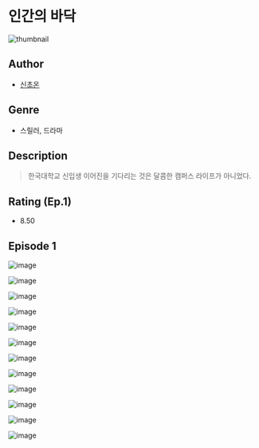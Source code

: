 # 인간의 바닥
![thumbnail](https://image-comic.pstatic.net/user_contents_data/challenge_comic/2023/05/25/366820/upload_7147552793239434852_480x623.jpeg)

## Author
- [신초온](https://comic.naver.com/artistTitle?id=366820)

## Genre
- 스릴러, 드라마

## Description
> 한국대학교 신입생 이어진을 기다리는 것은 달콤한 캠퍼스 라이프가 아니었다.


## Rating (Ep.1)
- 8.50

## Episode 1
![image](https://image-comic.pstatic.net/user_contents_data/challenge_comic/2023/05/25/366820/upload_3618423705604077872.jpeg)

![image](https://image-comic.pstatic.net/user_contents_data/challenge_comic/2023/05/25/366820/upload_7149527301307512377.jpeg)

![image](https://image-comic.pstatic.net/user_contents_data/challenge_comic/2023/05/25/366820/upload_7003717752102990177.jpeg)

![image](https://image-comic.pstatic.net/user_contents_data/challenge_comic/2023/05/25/366820/upload_3616780162629449271.jpeg)

![image](https://image-comic.pstatic.net/user_contents_data/challenge_comic/2023/05/25/366820/upload_7293405019833119076.jpeg)

![image](https://image-comic.pstatic.net/user_contents_data/challenge_comic/2023/05/25/366820/upload_7220449305234256694.jpeg)

![image](https://image-comic.pstatic.net/user_contents_data/challenge_comic/2023/05/25/366820/upload_7219604691328524600.jpeg)

![image](https://image-comic.pstatic.net/user_contents_data/challenge_comic/2023/05/25/366820/upload_3847535759644386869.jpeg)

![image](https://image-comic.pstatic.net/user_contents_data/challenge_comic/2023/05/25/366820/upload_7003995932876682802.jpeg)

![image](https://image-comic.pstatic.net/user_contents_data/challenge_comic/2023/05/25/366820/upload_3847260893749915697.jpeg)

![image](https://image-comic.pstatic.net/user_contents_data/challenge_comic/2023/05/25/366820/upload_3474307421520290358.jpeg)

![image](https://image-comic.pstatic.net/user_contents_data/challenge_comic/2023/05/25/366820/upload_3846415142546978097.jpeg)
